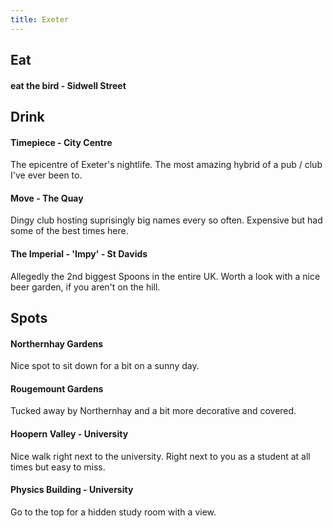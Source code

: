 ```yaml
---
title: Exeter 
---
```

## Eat

#### eat the bird - Sidwell Street

## Drink

#### Timepiece - City Centre

The epicentre of Exeter's nightlife. The most amazing hybrid of a pub / club I've ever been to.

#### Move - The Quay

Dingy club hosting suprisingly big names every so often. Expensive but had some of the best times here.

#### The Imperial - 'Impy' - St Davids

Allegedly the 2nd biggest Spoons in the entire UK. Worth a look with a nice beer garden, if you aren't on the hill.

## Spots

#### Northernhay Gardens
Nice spot to sit down for a bit on a sunny day.

#### Rougemount Gardens
Tucked away by Northernhay and a bit more decorative and covered.

#### Hoopern Valley - University

Nice walk right next to the university. Right next to you as a student at all times but easy to miss.

#### Physics Building - University

Go to the top for a hidden study room with a view.
